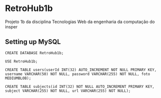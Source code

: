 # RetroHub1b
Projeto 1b da disciplina Tecnologias Web da engenharia da computação do insper

## Setting up MySQL

    CREATE DATABASE RetroHub1b;

    USE RetroHub1b;

    CREATE TABLE users(userId INT(32) AUTO_INCREMENT NOT NULL PRIMARY KEY, username VARCHAR(50) NOT NULL, password VARCHAR(255) NOT NULL, foto MEDIUMBLOB);

    CREATE TABLE subjects(id INT(32) NOT NULL AUTO_INCREMENT PRIMARY KEY, subject VARCHAR(255) NOT NULL, url VARCHAR(255) NOT NULL);